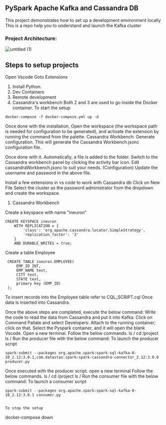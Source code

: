 ## PySpark Apache Kafka and  Cassandra DB 



This project demonstrates how to set up a development environment locally
This is a repo help you to understand and launch the Kafka cluster 


### Project Architecture:
![untitled (1)](https://user-images.githubusercontent.com/115451707/219657272-0b190c35-b148-43d3-a30f-7611705f3a6f.png)


## Steps to setup projects
Open Vscode
Goto Extensions
1. Install Python.
2. Dev Containers
3. Remote development
4. Cassandra's workbench
Both 2 and 3 are used to go inside the Docker container.
To start the setup
```
docker-compose -f docker-compose.yml up -d
```
Once done with the installation,
Open the workspace (the workspace path is needed for configuration to be generated), and activate the extension by running the command from the palette. Cassandra Workbench: Generate configuration. This will generate the Cassandra Workbench.jsonc configuration file.

Once done with it. Automatically, a file is added to the folder.
Switch to the Cassandra workbench panel by clicking the activity bar icon. Edit cassandraWorkbench.jsonc to suit your needs. (Configuration)
Update the username and password in the above file.


Install a few extensions in vs code to work with Cassandra db
Click on New File
Select the cluster as the password administrator from the dropdown and create the workspace.
1. Cassandra Workbench

Create a keyspace with name "ineuron"
```
CREATE KEYSPACE ineuron
	WITH REPLICATION = {
		'class': 'org.apache.cassandra.locator.SimpleStrategy',
		'replication_factor': '3'
	}
	AND DURABLE_WRITES = true;
```

Create a table Employee
```
 CREATE TABLE ineuron.EMPLOYEE(
     EMP_ID INT,
     EMP_NAME text,
     CITY text,
     STATE text,
     primary key (EMP_ID)
 );
```
To insert records into the Employee table refer to CQL_SCRIPT.cql
Once data is inserted into Cassandra.

Once the above steps are completed, execute the below command:
Write the code to read the data from Cassandra and put it into Kafka.
Click on Command Pallate and select Developers: Attach to the running container; click on that.
Select the Pyspark container, and it will open the blank Vscode.
Open a new terminal.
Follow the below commands.
ls /
cd /project
ls /
Run the producer file with the below command:
To launch the producer script
```
spark-submit --packages org.apache.spark:spark-sql-kafka-0-10_2.12:3.0.1,com.datastax.spark:spark-cassandra-connector_2.12:3.0.0  producer.py 
```
Once executed with the producer script.
open a new terminal
Follow the below commands.
ls /
cd /project
ls /
Run the consumer file with the below command:
To launch a consumer script
```
spark-submit --packages org.apache.spark:spark-sql-kafka-0-10_2.12:3.0.1 consumer.py


To stop the setup
```
docker-compose down
```
```
